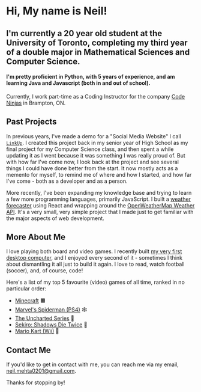 # Hi, My name is Neil! 

## I'm currently a 20 year old student at the University of Toronto, completing my third year of a double major in Mathematical Sciences and Computer Science.
#### I'm pretty proficient in Python, with 5 years of experience, and am learning Java and Javascript (both in and out of school).

Currently, I work part-time as a Coding Instructor for the company [Code Ninjas](https://www.codeninjas.com/brampton-south-west-on-ca) in Brampton, ON.

## Past Projects
In previous years, I've made a demo for a "Social Media Website" I call [```LinkUp```](https://github.com/neil-mehta-code/LinkUp_Social_Media_Website.git). I created this project back in my senior year of High School as my final project for my Computer Science class, and then spent a while updating it as I went because it was something I was really proud of. But with how far I've come now, I look back at the project and see several things I could have done better from the start. It now mostly acts as a memento for myself, to remind me of where and how I started, and how far I've come - both as a developer and as a person.

More recently, I've been expanding my knowledge base and trying to learn a few more programming languages, primarily JavaScript. I built a [weather forecaster](https://github.com/neil-mehta-code/weather_forecaster_final) using React and wrapping around the [OpenWeatherMap Weather API](https://openweathermap.org/api). It's a very small, very simple project that I made just to get familiar with the major aspects of web development.

## More About Me
I love playing both board and video games. I recently built [my very first desktop computer](https://ca.pcpartpicker.com/b/zcJbt6), and I enjoyed every second of it - sometimes I think about dismantling it all just to build it again. I love to read, watch football (soccer), and, of course, code!

Here's a list of my top 5 favourite (video) games of all time, ranked in no particular order:
- [Minecraft](https://www.minecraft.net/en-us/about-minecraft) 🟫
- [Marvel's Spiderman (PS4)](https://www.playstation.com/en-ca/games/marvels-spider-man/) 🕸️
- [The Uncharted Series](https://www.playstation.com/en-ca/uncharted/) 🤵
- [Sekiro: Shadows Die Twice](https://store.steampowered.com/app/814380/Sekiro_Shadows_Die_Twice__GOTY_Edition/) 🐺
- [Mario Kart (Wii)](https://www.mariowiki.com/Mario_Kart_Wii) 🍄

## Contact Me
If you'd like to get in contact with me, you can reach me via my email, neil.mehta0201@gmail.com.

Thanks for stopping by!

<!---
neil-mehta-code/neil-mehta-code is a ✨ special ✨ repository because its `README.md` (this file) appears on your GitHub profile.
You can click the Preview link to take a look at your changes.
--->
